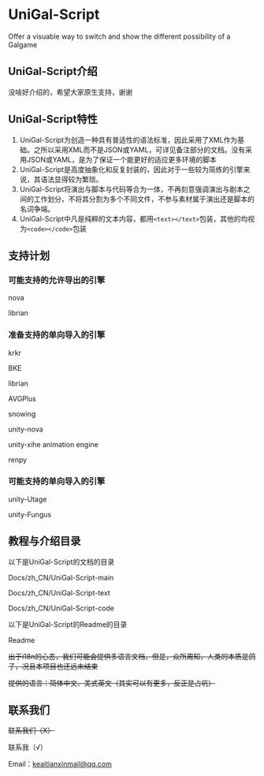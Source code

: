 # UniGal-Script

Offer a visuable way to switch and show the different possibility of a Galgame

## UniGal-Script介绍
没啥好介绍的，希望大家原生支持，谢谢

## UniGal-Script特性
1. UniGal-Script为创造一种具有普适性的语法标准，因此采用了XML作为基础。之所以采用XML而不是JSON或YAML，可详见备注部分的文档。没有采用JSON或YAML，是为了保证一个能更好的适应更多环境的脚本
2. UniGal-Script是高度抽象化和反复封装的，因此对于一些较为简练的引擎来说，其语法显得较为繁琐。
3. UniGal-Script将演出与脚本与代码等合为一体，不再刻意强调演出与剧本之间的工作划分，不将其分割为多个不同文件，不参与素材属于演出还是脚本的名词争端。
4. UniGal-Script中凡是纯粹的文本内容，都用```<text></text>```包装，其他的均视为```<code></code>```包装

## 支持计划

### 可能支持的允许导出的引擎
nova

librian

### 准备支持的单向导入的引擎

krkr

BKE

librian

AVGPlus

snowing

unity-nova

unity-xihe animation engine

renpy

### 可能支持的单向导入的引擎
unity-Utage

unity-Fungus

## 教程与介绍目录

以下是UniGal-Script的文档的目录

Docs/zh_CN/UniGal-Script-main

Docs/zh_CN/UniGal-Script-text

Docs/zh_CN/UniGal-Script-code

以下是UniGal-Script的Readme的目录

Readme



~~出于i18n的心态，我们可能会提供多语言文档，但是，众所周知，人类的本质是鸽子，况且本项目也还远未结束~~

~~提供的语言：简体中文、美式英文（其实可以有更多，反正是占坑）~~



## 联系我们

~~联系我们（X）~~

联系我（√）

Email：keaitianxinmail@qq.com
